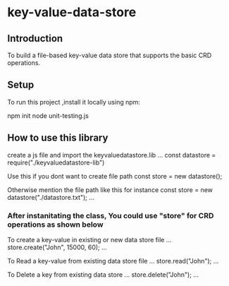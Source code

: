 # key-value-data-store

## Introduction

To build a file-based key-value data store that supports the basic CRD operations.

## Setup

To run this project ,install it locally using npm:

  npm init
  node unit-testing.js

## How to use this library

create a js file and import the keyvaluedatastore.lib
...
const datastore = require("./keyvaluedatastore-lib")

Use this if you dont want to create file path
const store = new datastore();

Otherwise mention the file path like this for instance
const store = new datastore("./datastore.txt");
...

### After instanitating the class, You could use "store" for CRD operations as shown below 

To create a key-value in existing or new data store file
...
store.create("John", 15000, 60);
...

To Read a key-value from existing data store file
...
store.read("John");
...

To Delete a key from existing data store
...
store.delete("John");
...
